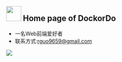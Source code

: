 ## <img height="40" src="https://raw.githubusercontent.com/innng/innng/master/assets/kyubey.gif"/> Home page of DockorDo



- 一名Web前端爱好者
- 联系方式:rguo9659@gmail.com

![](https://raw.githubusercontent.com/DockorDo/DockorDo/main/assets/github-contribution-grid-snake.svg)
